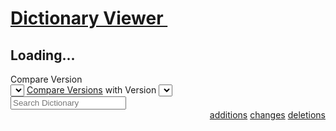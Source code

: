 <div data-ng-app="DocsDictionaryViewerApp" data-ng-controller="DictionaryViewerCtrl as DictionaryViewCtrl">
    <h1 id="dictionary-viewer" class="no-auto-render">
        <span class="header-badge custom-badge">
            <i class="fa fa-sitemap"></i>
        </span>
        <a class="header-text-link" href="#dictionary-viewer" title="Click on this header and copy URL to link to this section.">
            Dictionary Viewer&nbsp; <span data-ng-if="DictionaryViewCtrl.latestDictionaryVersion" data-ng-bind-template="(Latest Version: {{DictionaryViewCtrl.latestDictionaryVersion}})"></span><i class="icon-share-1"></i>
        </a>
    </h1>
    <div class="full-width-content dictionary-viewer-main">
        <h2 class="loading-app" data-ng-if="!  DictionaryViewCtrl.latestDictionaryVersion"><i class="animate-spin icon-spinner"></i> Loading...</h2>
        <div data-ng-show="DictionaryViewCtrl.latestDictionaryVersion" ng-cloak>
            <div class="dictionary-viewer-controls" data-ng-style="{'margin-bottom':DictionaryViewCtrl.versionRange.from === DictionaryViewCtrl.versionRange.to ? '0rem' : 'inherit'}">
                <div class="version-select-container col-md-8">
                    <div class="version-label">
                        <span data-ng-if="DictionaryViewCtrl.shouldCompareDictionaries">Compare</span> Version
                    </div>
                     <div class="version-selector-container">
                        <select class="form-control version-selector"
                                id="version-from"
                                data-ng-options="viewType for viewType in DictionaryViewCtrl.getDictionaryVersionList()"
                                data-ng-model="DictionaryViewCtrl.versionRange.from"
                                data-ng-change="DictionaryViewCtrl.setDictionaryVersionFilterRange(DictionaryViewCtrl.versionRange.from, DictionaryViewCtrl.versionRange.to)">
                        </select>
                        <div style="display: inline-block" data-ng-if="! DictionaryViewCtrl.shouldCompareDictionaries">
                            <a href="javascript:void(0)" title="Compare Dictionary Versions" class="btn bttn-hover-expand-caption btn-primary" data-ng-click="DictionaryViewCtrl.shouldCompareDictionaries = true"><i class="fa fa-random"></i><!--
                                --><span>Compare Versions</span>
                            </a>
                        </div>
                        <div style="display: inline-block" data-ng-if="DictionaryViewCtrl.shouldCompareDictionaries">
                         with Version
                        <select class="form-control version-selector"
                                id="version-to"
                                data-ng-options="viewType for viewType in DictionaryViewCtrl.getDictionaryVersionList()"
                                data-ng-model="DictionaryViewCtrl.versionRange.to"
                                data-ng-change="DictionaryViewCtrl.setDictionaryVersionFilterRange(DictionaryViewCtrl.versionRange.from, DictionaryViewCtrl.versionRange.to)">
                        </select>
                        </div>
                    </div>
                </div>
                <div class="col-md-4">
                    <input class="form-control" type="search" role="search" placeholder="Search Dictionary" data-ng-model="DictionaryViewCtrl.searchQuery">
                </div>
            </div>
            <div style="text-align:right;" data-ng-if="DictionaryViewCtrl.shouldCompareDictionaries">
                <div class="changes-container">
                    <a class="pill pill-tab-bttn addition" href="javascript:void(0)" data-ng-click="DictionaryViewCtrl.switchToReportView('additions')"><i class="fa fa-plus"></i> <span data-ng-bind="DictionaryViewCtrl.fieldsAddedCount"></span> additions</a>
                    <a class="pill pill-tab-bttn change" href="javascript:void(0)" data-ng-click="DictionaryViewCtrl.switchToReportView('modifications')"><i class="fa fa-exchange"></i> <span data-ng-bind="DictionaryViewCtrl.fieldsChangedCount"></span> changes</a>
                    <a class="pill pill-tab-bttn remove" href="javascript:void(0)" data-ng-click="DictionaryViewCtrl.switchToReportView('deletions')"><i class="fa fa-minus"></i> <span data-ng-bind="DictionaryViewCtrl.fieldsRemovedCount"></span> deletions</a>
                </div>
            </div>
                    <dictionary-viewer
                                class="dictionary-viewer-content"
                                data-base-dictionary-url="{{DictionaryViewCtrl.baseDictionaryURL}}"
                                data-template-url="{{DictionaryViewCtrl.baseDictionaryURL}}/dictionary"
                                data-show-header-nav="false"
                                data-hide-graph-legend="false"
                                data-search-query="DictionaryViewCtrl.searchQuery"
                               >
                    </dictionary-viewer>
        </div>
    </div>
</div>
